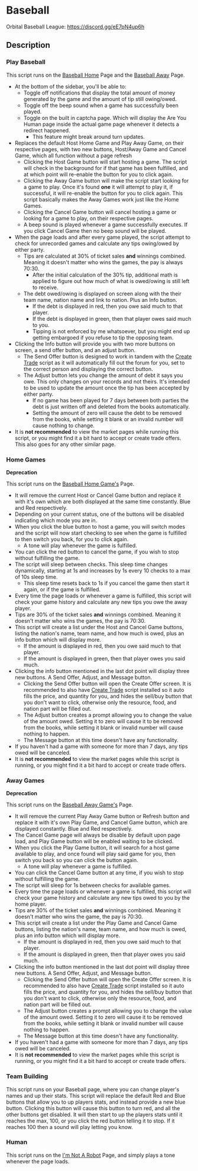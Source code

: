 # Baseball

Orbital Baseball League: https://discord.gg/eE7pN4up6h

## Description

### Play Baseball
This script runs on the [Baseball Home](https://politicsandwar.com/obl/host/) Page and the [Baseball Away](https://politicsandwar.com/obl/play/) Page.
- At the bottom of the sidebar, you'll be able to:
  - Toggle off notifications that display the total amount of money generated by the game and the amount of tip still owing/owed.
  - Toggle off the beep sound when a game has successfully been played.
  - Toggle on the built in captcha page. Which will display the Are You Human page inside the actual game page whenever it detects a redirect happened.
    - This feature might break around turn updates.
- Replaces the default Host Home Game and Play Away Game, on their respective pages, with two new buttons, Host/Away Game and Cancel Game, which all function without a page refresh
  - Clicking the Host Game button will start hosting a game. The script will check in the background for if that game has been fulfilled, and at which point will re-enable the button for you to click again.
  - Clicking the Away Game button will make the script start looking for a game to play. Once it's found **one** it will attempt to play it, if successful, it will re-enable the button for you to click again. This script basically makes the Away Games work just like the Home Games.
  - Clicking the Cancel Game button will cancel hosting a game or looking for a game to play, on their respective pages.
  - A beep sound is played whenever a game successfully executes. If you click Cancel Game then no beep sound will be played.
- When the page loads and after every game played, the script attempt to check for unrecorded games and calculate any tips owing/owed by either party.
  - Tips are calculated at 30% of ticket sales **and** winnings combined. Meaning it doesn't matter who wins the games, the pay is always 70:30.
    - After the initial calculation of the 30% tip, additional math is applied to figure out how much of what is owed/owing is still left to receive.
  - The debt owed/owing is displayed on screen along with the their team name, nation name and link to nation. Plus an Info button.
    - If the debt is displayed in red, then you owe said much to that player.
    - If the debt is displayed in green, then that player owes said much to you.
    - Tipping is not enforced by me whatsoever, but you might end up getting embargoed if you refuse to tip the opposing team.
- Clicking the Info button will provide you with two more buttons on screen, a send offer button, and an adjust button.
  - The Send Offer button is designed to work in tandem with the [Create Trade](https://github.com/BlackAsLight/DocScripts/blob/main/Trading/Create%20Trade.user.js) script as it will automatically fill out the forum for you, set to the correct person and displaying the correct button.
  - The Adjust button lets you change the amount of debt it says you owe. This only changes on your records and not theirs. It's intended to be used to update the amount once the tip has been accepted by either party.
    - If no game has been played for 7 days between both parties the debt is just written off and deleted from the books automatically.
	- Setting the amount of zero will cause the debt to be removed from the books, while setting it blank or an invalid number will cause nothing to change.
- It is **not recommended** to view the market pages while running this script, or you might find it a bit hard to accept or create trade offers. This also goes for any other similar page.

### Home Games

**Deprecation**

This script runs on the [Baseball Home Game's](https://politicsandwar.com/obl/host/) Page.
- It will remove the current Host or Cancel Game button and replace it with it's own which are both displayed at the same time constantly. Blue and Red respectively.
- Depending on your current status, one of the buttons will be disabled indicating which mode you are in.
- When you click the blue button to host a game, you will switch modes and the script will now start checking to see when the game is fulfilled to then switch you back, for you to click again.
  - A tone will play whenever the game is fulfilled.
- You can click the red button to cancel the game, if you wish to stop without fulfilling the game.
- The script will sleep between checks. This sleep time changes dynamically, starting at 1s and increases by 1s every 10 checks to a max of 10s sleep time.
  - This sleep time resets back to 1s if you cancel the game then start it again, or if the game is fulfilled.
- Every time the page loads or whenever a game is fulfilled, this script will check your game history and calculate any new tips you owe the away player.
- Tips are 30% of the ticket sales **and** winnings combined. Meaning it doesn't matter who wins the games, the pay is 70:30.
- This script will create a list under the Host and Cancel Game buttons, listing the nation's name, team name, and how much is owed, plus an info button which will display more.
  - If the amount is displayed in red, then you owe said much to that player.
  - If the amount is displayed in green, then that player owes you said much.
- Clicking the info button mentioned in the last dot point will display three new buttons. A Send Offer, Adjust, and Message button.
  - Clicking the Send Offer button will open the Create Offer screen. It is recommended to also have [Create Trade](https://github.com/BlackAsLight/DocScripts/blob/main/Trading/Create%20Trade.user.js) script installed so it auto fills the price, and quantity for you, and hides the sell/buy button that you don't want to click, otherwise only the resource, food, and nation part will be filled out.
  - The Adjust button creates a prompt allowing you to change the value of the amount owed. Setting it to zero will cause it to be removed from the books, while setting it blank or invalid number will cause nothing to happen.
  - The Message button at this time doesn't have any functionality.
- If you haven't had a game with someone for more than 7 days, any tips owed will be canceled.
- It is **not recommended** to view the market pages while this script is running, or you might find it a bit hard to accept or create trade offers.

### Away Games

**Deprecation**

This script runs on the [Baseball Away Game's](https://politicsandwar.com/obl/play/) Page.
- It will remove the current Play Away Game button or Refresh button and replace it with it's own Play Game, and Cancel Game button, which are displayed constantly. Blue and Red respectively.
- The Cancel Game page will always be disable by default upon page load, and Play Game button will be enabled waiting to be clicked.
- When you click the Play Game button, it will search for a host game available to play, and once found will play said game for you, then switch you back so you can click the button again.
  - A tone will play whenever a game is fulfilled.
- You can click the Cancel Game button at any time, if you wish to stop without fulfilling the game.
- The script will sleep for 1s between checks for available games.
- Every time the page loads or whenever a game is fulfilled, this script will check your game history and calculate any new tips owed to you by the home player.
- Tips are 30% of the ticket sales **and** winnings combined. Meaning it doesn't matter who wins the game, the pay is 70:30.
- This script will create a list under the Play Game and Cancel Game buttons, listing the nation's name, team name, and how much is owed, plus an info button which will display more.
  - If the amount is displayed in red, then you owe said much to that player.
  - If the amount is displayed in green, then that player owes you said much.
- Clicking the info button mentioned in the last dot point will display three new buttons. A Send Offer, Adjust, and Message button.
  - Clicking the Send Offer button will open the Create Offer screen. It is recommended to also have [Create Trade](https://github.com/BlackAsLight/DocScripts/blob/main/Trading/Create%20Trade.user.js) script installed so it auto fills the price, and quantity for you, and hides the sell/buy button that you don't want to click, otherwise only the resource, food, and nation part will be filled out.
  - The Adjust button creates a prompt allowing you to change the value of the amount owed. Setting it to zero will cause it to be removed from the books, while setting it blank or invalid number will cause nothing to happen.
  - The Message button at this time doesn't have any functionality.
- If you haven't had a game with someone for more than 7 days, any tips owed will be canceled.
- It is **not recommended** to view the market pages while this script is running, or you might find it a bit hard to accept or create trade offers.

### Team Building

This script runs on your Baseball page, where you can change player's names and up their stats. This script will replace the default Red and Blue buttons that allow you to up players stats, and instead provide a new blue button. Clicking this button will cause this button to turn red, and all the other buttons get disabled. It will then start to up the players stats until it reaches the max, 100, or you click the red button telling it to stop. If it reaches 100 then a sound will play letting you know.

### Human

This script runs on the [I'm Not A Robot](https://politicsandwar.com/human/) Page, and simply plays a tone whenever the page loads.
